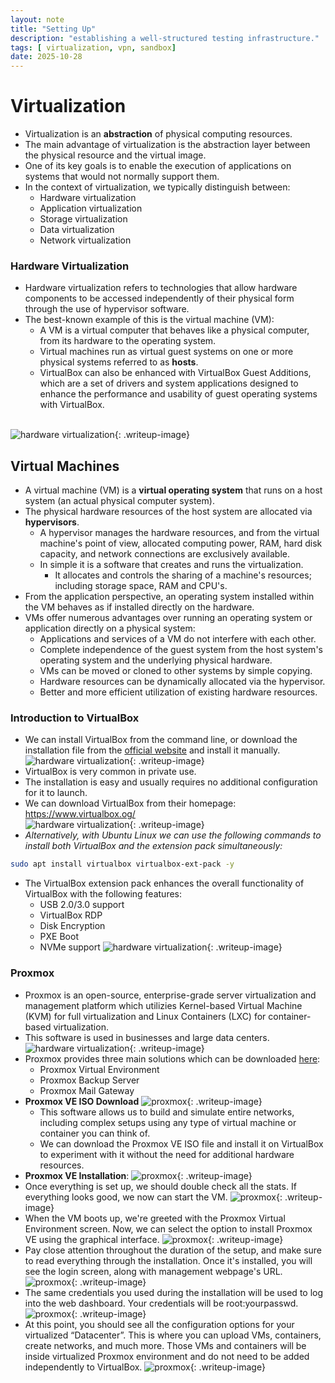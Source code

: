 ```yaml
---
layout: note
title: "Setting Up"
description: "establishing a well-structured testing infrastructure."
tags: [ virtualization, vpn, sandbox]
date: 2025-10-28
---
```


# Virtualization
- Virtualization is an **abstraction** of physical computing resources.
- The main advantage of virtualization is the abstraction layer between the physical resource and the virtual image.
- One of its key goals is to enable the execution of applications on systems that would not normally support them.
- In the context of virtualization, we typically distinguish between:
    - Hardware virtualization
    - Application virtualization
    - Storage virtualization
    - Data virtualization
    - Network virtualization

### Hardware Virtualization
- Hardware virtualization refers to technologies that allow hardware components to be accessed independently of their physical form through the use of hypervisor software.
- The best-known example of this is the virtual machine (VM):
    - A VM is a virtual computer that behaves like a physical computer, from its hardware to the operating system.
    - Virtual machines run as virtual guest systems on one or more physical systems referred to as **hosts**.
    - VirtualBox can also be enhanced with VirtualBox Guest Additions, which are a set of drivers and system applications designed to enhance the performance and usability of guest operating systems with VirtualBox.
    <br>
![hardware virtualization](/assets/img/htb-setting-up.PNG){: .writeup-image}

## Virtual Machines
- A virtual machine (VM) is a **virtual operating system** that runs on a host system (an actual physical computer system).
- The physical hardware resources of the host system are allocated via **hypervisors**.
    - A hypervisor manages the hardware resources, and from the virtual machine's point of view, allocated computing power, RAM, hard disk capacity, and network connections are exclusively available.
    - In simple it is a software that creates and runs the virtualization.
        - It allocates and controls the sharing of a machine's resources; including storage space, RAM and CPU's. 
- From the application perspective, an operating system installed within the VM behaves as if installed directly on the hardware.
- VMs offer numerous advantages over running an operating system or application directly on a physical system:
    - Applications and services of a VM do not interfere with each other.
    - Complete independence of the guest system from the host system's operating system and the underlying physical hardware.
    - VMs can be moved or cloned to other systems by simple copying.
    - Hardware resources can be dynamically allocated via the hypervisor.
    - Better and more efficient utilization of existing hardware resources.

### Introduction to VirtualBox
- We can install VirtualBox from the command line, or download the installation file from the <a href="https://www.virtualbox.org/wiki/Downloads" target="_blank">official website</a> and install it manually.<br>
![hardware virtualization](/assets/img/htb-setting-up(1).PNG){: .writeup-image}
- VirtualBox is very common in private use.
- The installation is easy and usually requires no additional configuration for it to launch.
- We can download VirtualBox from their homepage: <a href="https://www.virtualbox.org/" target="_blank">https://www.virtualbox.og/<a><br>
![hardware virtualization](/assets/img/htb-setting-up(2).PNG){: .writeup-image}<br>
- *Alternatively, with Ubuntu Linux we can use the following commands to install both VirtualBox and the extension pack simultaneously:*
```bash
sudo apt install virtualbox virtualbox-ext-pack -y
```
- The VirtualBox extension pack enhances the overall functionality of VirtualBox with the following features:
    - USB 2.0/3.0 support
    - VirtualBox RDP
    - Disk Encryption
    - PXE Boot
    - NVMe support
![hardware virtualization](/assets/img/htb-setting-up(3).PNG){: .writeup-image}<br>

### Proxmox
- Proxmox is an open-source, enterprise-grade server virtualization and management platform which utilizies Kernel-based Virtual Machine (KVM) for full virtualization and Linux Containers (LXC) for container-based virtualization.
- This software is used in businesses and large data centers.
![hardware virtualization](/assets/img/htb-setting-up(4).PNG){: .writeup-image}<br>
- Proxmox provides three main solutions which can be downloaded <a href="https://proxmox.com/en/downloads" target="_blank" >here</a>:
    - Proxmox Virtual Environment
    - Proxmox Backup Server
    - Proxmox Mail Gateway
- **Proxmox VE ISO Download**
![proxmox](/assets/img/htb-setting-up(5).PNG){: .writeup-image}<br>
    - This software allows us to build and simulate entire networks, including complex setups using any type of virtual machine or container you can think of. 
    - We can download the Proxmox VE ISO file and install it on VirtualBox to experiment with it without the need for additional hardware resources.
- **Proxmox VE Installation**:
![proxmox](/assets/img/htb-setting-up(6).PNG){: .writeup-image}<br>
- Once everything is set up, we should double check all the stats. If everything looks good, we now can start the VM.
![proxmox](/assets/img/htb-setting-up(7).PNG){: .writeup-image}<br>
- When the VM boots up, we're greeted with the Proxmox Virtual Environment screen. Now, we can select the option to install Proxmox VE using the graphical interface.
![proxmox](/assets/img/htb-setting-up(8).PNG){: .writeup-image}<br>
- Pay close attention throughout the duration of the setup, and make sure to read everything through the installation. Once it's installed, you will see the login screen, along with management webpage's URL.
![proxmox](/assets/img/htb-setting-up(9).PNG){: .writeup-image}<br>
- The same credentials you used during the installation will be used to log into the web dashboard. Your credentials will be root:yourpasswd.
![proxmox](/assets/img/htb-setting-up(10).PNG){: .writeup-image}<br>
- At this point, you should see all the configuration options for your virtualized “Datacenter”. This is where you can upload VMs, containers, create networks, and much more. Those VMs and containers will be inside virtualized Proxmox environment and do not need to be added independently to VirtualBox.
![proxmox](/assets/img/htb-setting-up(11).PNG){: .writeup-image}<br>









